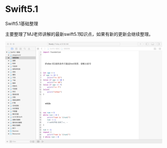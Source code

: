 # Swift5.1
Swift5.1基础整理

主要整理了MJ老师讲解的最新swift5.1知识点，如果有新的更新会继续整理。

![内容如图](https://github.com/w0shiliyang/Swift5.1/blob/master/swift5.1.png)

